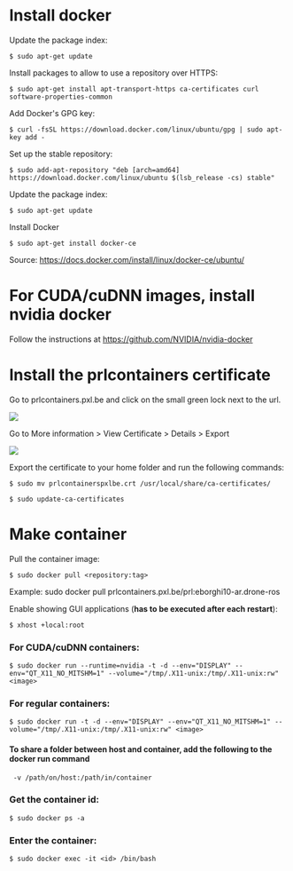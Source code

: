 # Install docker

Update the package index:
```
$ sudo apt-get update
```

Install packages to allow to use a repository over HTTPS:
```
$ sudo apt-get install apt-transport-https ca-certificates curl software-properties-common
```

Add Docker's GPG key:
```
$ curl -fsSL https://download.docker.com/linux/ubuntu/gpg | sudo apt-key add -
```

Set up the stable repository:
```
$ sudo add-apt-repository "deb [arch=amd64] https://download.docker.com/linux/ubuntu $(lsb_release -cs) stable"
 ``` 
 
 Update the package index:
 ```
$ sudo apt-get update
```

Install Docker
```
$ sudo apt-get install docker-ce
```

Source: https://docs.docker.com/install/linux/docker-ce/ubuntu/


# For CUDA/cuDNN images, install nvidia docker

Follow the instructions at https://github.com/NVIDIA/nvidia-docker



# Install the prlcontainers certificate
Go to prlcontainers.pxl.be and click on the small green lock next to the url.

![](https://i.imgur.com/CxgmJCa.png)

Go to More information > View Certificate > Details > Export

![](https://i.imgur.com/sWf0BfI.png)

Export the certificate to your home folder and run the following commands:
```
$ sudo mv prlcontainerspxlbe.crt /usr/local/share/ca-certificates/
```
```
$ sudo update-ca-certificates
```

# Make container

Pull the container image:
```
$ sudo docker pull <repository:tag>
```
Example: sudo docker pull prlcontainers.pxl.be/prl:eborghi10-ar.drone-ros


Enable showing GUI applications (__has to be executed after each restart__):
```
$ xhost +local:root
```

### For CUDA/cuDNN containers:
```
$ sudo docker run --runtime=nvidia -t -d --env="DISPLAY" --env="QT_X11_NO_MITSHM=1" --volume="/tmp/.X11-unix:/tmp/.X11-unix:rw" <image>
```
### For regular containers:
```
$ sudo docker run -t -d --env="DISPLAY" --env="QT_X11_NO_MITSHM=1" --volume="/tmp/.X11-unix:/tmp/.X11-unix:rw" <image>
```

#### To share a folder between host and container, add the following to the docker run command
```
 -v /path/on/host:/path/in/container
```
### Get the container id:
```
$ sudo docker ps -a
```
### Enter the container:
```
$ sudo docker exec -it <id> /bin/bash
```

